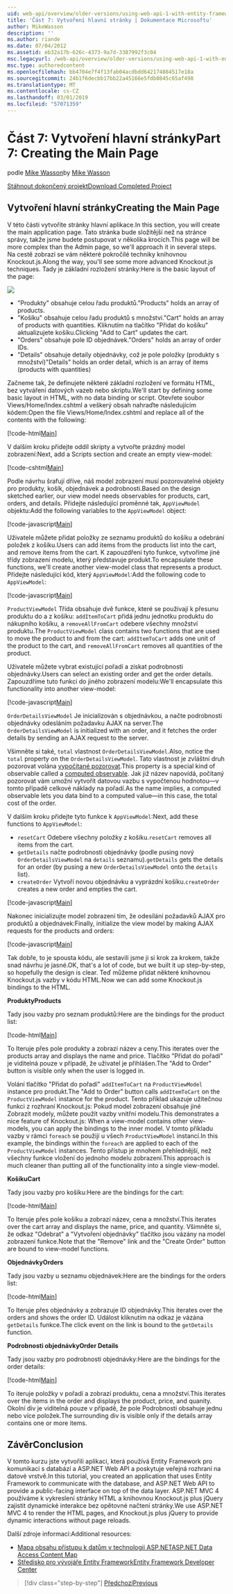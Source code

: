 ```yaml
---
uid: web-api/overview/older-versions/using-web-api-1-with-entity-framework-5/using-web-api-with-entity-framework-part-7
title: 'Část 7: Vytvoření hlavní stránky | Dokumentace Microsoftu'
author: MikeWasson
description: ''
ms.author: riande
ms.date: 07/04/2012
ms.assetid: eb32a17b-626c-4373-9a7d-3387992f3c04
msc.legacyurl: /web-api/overview/older-versions/using-web-api-1-with-entity-framework-5/using-web-api-with-entity-framework-part-7
msc.type: authoredcontent
ms.openlocfilehash: bb4704e7f4f13fab04acdbdd642174884517e18a
ms.sourcegitcommit: 24b1f6decbb17bb22a45166e5fdb0845c65af498
ms.translationtype: MT
ms.contentlocale: cs-CZ
ms.lasthandoff: 03/01/2019
ms.locfileid: "57071359"
---
```

<a name="part-7-creating-the-main-page"></a><span data-ttu-id="aae90-102">Část 7: Vytvoření hlavní stránky</span><span class="sxs-lookup"><span data-stu-id="aae90-102">Part 7: Creating the Main Page</span></span>
====================
<span data-ttu-id="aae90-103">podle [Mike Wasson](https://github.com/MikeWasson)</span><span class="sxs-lookup"><span data-stu-id="aae90-103">by [Mike Wasson](https://github.com/MikeWasson)</span></span>

[<span data-ttu-id="aae90-104">Stáhnout dokončený projekt</span><span class="sxs-lookup"><span data-stu-id="aae90-104">Download Completed Project</span></span>](http://code.msdn.microsoft.com/ASP-NET-Web-API-with-afa30545)

## <a name="creating-the-main-page"></a><span data-ttu-id="aae90-105">Vytvoření hlavní stránky</span><span class="sxs-lookup"><span data-stu-id="aae90-105">Creating the Main Page</span></span>

<span data-ttu-id="aae90-106">V této části vytvoříte stránky hlavní aplikace.</span><span class="sxs-lookup"><span data-stu-id="aae90-106">In this section, you will create the main application page.</span></span> <span data-ttu-id="aae90-107">Tato stránka bude složitější než na stránce správy, takže jsme budete postupovat v několika krocích.</span><span class="sxs-lookup"><span data-stu-id="aae90-107">This page will be more complex than the Admin page, so we'll approach it in several steps.</span></span> <span data-ttu-id="aae90-108">Na cestě zobrazí se vám některé pokročilé techniky knihovnou Knockout.js.</span><span class="sxs-lookup"><span data-stu-id="aae90-108">Along the way, you'll see some more advanced Knockout.js techniques.</span></span> <span data-ttu-id="aae90-109">Tady je základní rozložení stránky:</span><span class="sxs-lookup"><span data-stu-id="aae90-109">Here is the basic layout of the page:</span></span>

![](using-web-api-with-entity-framework-part-7/_static/image1.png)

- <span data-ttu-id="aae90-110">"Produkty" obsahuje celou řadu produktů.</span><span class="sxs-lookup"><span data-stu-id="aae90-110">"Products" holds an array of products.</span></span>
- <span data-ttu-id="aae90-111">"Košíku" obsahuje celou řadu produktů s množství.</span><span class="sxs-lookup"><span data-stu-id="aae90-111">"Cart" holds an array of products with quantities.</span></span> <span data-ttu-id="aae90-112">Kliknutím na tlačítko "Přidat do košíku" aktualizujete košíku.</span><span class="sxs-lookup"><span data-stu-id="aae90-112">Clicking "Add to Cart" updates the cart.</span></span>
- <span data-ttu-id="aae90-113">"Orders" obsahuje pole ID objednávek.</span><span class="sxs-lookup"><span data-stu-id="aae90-113">"Orders" holds an array of order IDs.</span></span>
- <span data-ttu-id="aae90-114">"Details" obsahuje detaily objednávky, což je pole položky (produkty s množství)</span><span class="sxs-lookup"><span data-stu-id="aae90-114">"Details" holds an order detail, which is an array of items (products with quantities)</span></span>

<span data-ttu-id="aae90-115">Začneme tak, že definujete některé základní rozložení ve formátu HTML, bez vytváření datových vazeb nebo skriptu.</span><span class="sxs-lookup"><span data-stu-id="aae90-115">We'll start by defining some basic layout in HTML, with no data binding or script.</span></span> <span data-ttu-id="aae90-116">Otevřete soubor Views/Home/Index.cshtml a veškerý obsah nahraďte následujícím kódem:</span><span class="sxs-lookup"><span data-stu-id="aae90-116">Open the file Views/Home/Index.cshtml and replace all of the contents with the following:</span></span>

[!code-html[Main](using-web-api-with-entity-framework-part-7/samples/sample1.html)]

<span data-ttu-id="aae90-117">V dalším kroku přidejte oddíl skripty a vytvořte prázdný model zobrazení:</span><span class="sxs-lookup"><span data-stu-id="aae90-117">Next, add a Scripts section and create an empty view-model:</span></span>

[!code-cshtml[Main](using-web-api-with-entity-framework-part-7/samples/sample2.cshtml)]

<span data-ttu-id="aae90-118">Podle návrhu šrafují dříve, náš model zobrazení musí pozorovatelné objekty pro produkty, košík, objednávek a podrobnosti.</span><span class="sxs-lookup"><span data-stu-id="aae90-118">Based on the design sketched earlier, our view model needs observables for products, cart, orders, and details.</span></span> <span data-ttu-id="aae90-119">Přidejte následující proměnné tak, `AppViewModel` objektu:</span><span class="sxs-lookup"><span data-stu-id="aae90-119">Add the following variables to the `AppViewModel` object:</span></span>

[!code-javascript[Main](using-web-api-with-entity-framework-part-7/samples/sample3.js)]

<span data-ttu-id="aae90-120">Uživatele můžete přidat položky ze seznamu produktů do košíku a odebrání položek z košíku.</span><span class="sxs-lookup"><span data-stu-id="aae90-120">Users can add items from the products list into the cart, and remove items from the cart.</span></span> <span data-ttu-id="aae90-121">K zapouzdření tyto funkce, vytvoříme jiné třídy zobrazení modelu, který představuje produkt.</span><span class="sxs-lookup"><span data-stu-id="aae90-121">To encapsulate these functions, we'll create another view-model class that represents a product.</span></span> <span data-ttu-id="aae90-122">Přidejte následující kód, který `AppViewModel`:</span><span class="sxs-lookup"><span data-stu-id="aae90-122">Add the following code to `AppViewModel`:</span></span>

[!code-javascript[Main](using-web-api-with-entity-framework-part-7/samples/sample4.js?highlight=4)]

<span data-ttu-id="aae90-123">`ProductViewModel` Třída obsahuje dvě funkce, které se používají k přesunu produktu do a z košíku: `addItemToCart` přidá jednu jednotku produktu do nákupního košíku, a `removeAllFromCart` odebere všechny množství produktu.</span><span class="sxs-lookup"><span data-stu-id="aae90-123">The `ProductViewModel` class contains two functions that are used to move the product to and from the cart: `addItemToCart` adds one unit of the product to the cart, and `removeAllFromCart` removes all quantities of the product.</span></span>

<span data-ttu-id="aae90-124">Uživatele můžete vybrat existující pořadí a získat podrobnosti objednávky.</span><span class="sxs-lookup"><span data-stu-id="aae90-124">Users can select an existing order and get the order details.</span></span> <span data-ttu-id="aae90-125">Zapouzdříme tuto funkci do jiného zobrazení modelu:</span><span class="sxs-lookup"><span data-stu-id="aae90-125">We'll encapsulate this functionality into another view-model:</span></span>

[!code-javascript[Main](using-web-api-with-entity-framework-part-7/samples/sample5.js?highlight=4)]

<span data-ttu-id="aae90-126">`OrderDetailsViewModel` Je inicializován s objednávkou, a načte podrobnosti objednávky odesláním požadavku AJAX na server.</span><span class="sxs-lookup"><span data-stu-id="aae90-126">The `OrderDetailsViewModel` is initialized with an order, and it fetches the order details by sending an AJAX request to the server.</span></span>

<span data-ttu-id="aae90-127">Všimněte si také, `total` vlastnost `OrderDetailsViewModel`.</span><span class="sxs-lookup"><span data-stu-id="aae90-127">Also, notice the `total` property on the `OrderDetailsViewModel`.</span></span> <span data-ttu-id="aae90-128">Tato vlastnost je zvláštní druh pozorovat volána [vypočítané pozorovat](http://knockoutjs.com/documentation/computedObservables.html).</span><span class="sxs-lookup"><span data-stu-id="aae90-128">This property is a special kind of observable called a [computed observable](http://knockoutjs.com/documentation/computedObservables.html).</span></span> <span data-ttu-id="aae90-129">Jak již název napovídá, počítaný pozorovat vám umožní vytvořit datovou vazbu s vypočtenou hodnotou&#8212;v tomto případě celkové náklady na pořadí.</span><span class="sxs-lookup"><span data-stu-id="aae90-129">As the name implies, a computed observable lets you data bind to a computed value&#8212;in this case, the total cost of the order.</span></span>

<span data-ttu-id="aae90-130">V dalším kroku přidejte tyto funkce k `AppViewModel`:</span><span class="sxs-lookup"><span data-stu-id="aae90-130">Next, add these functions to `AppViewModel`:</span></span>

- <span data-ttu-id="aae90-131">`resetCart` Odebere všechny položky z košíku.</span><span class="sxs-lookup"><span data-stu-id="aae90-131">`resetCart` removes all items from the cart.</span></span>
- <span data-ttu-id="aae90-132">`getDetails` načte podrobnosti objednávky (podle pusing nový `OrderDetailsViewModel` na `details` seznamu).</span><span class="sxs-lookup"><span data-stu-id="aae90-132">`getDetails` gets the details for an order (by pusing a new `OrderDetailsViewModel` onto the `details` list).</span></span>
- <span data-ttu-id="aae90-133">`createOrder` Vytvoří novou objednávku a vyprázdní košíku.</span><span class="sxs-lookup"><span data-stu-id="aae90-133">`createOrder` creates a new order and empties the cart.</span></span>


[!code-javascript[Main](using-web-api-with-entity-framework-part-7/samples/sample6.js?highlight=4)]

<span data-ttu-id="aae90-134">Nakonec inicializujte model zobrazení tím, že odesílání požadavků AJAX pro produktů a objednávek:</span><span class="sxs-lookup"><span data-stu-id="aae90-134">Finally, initialize the view model by making AJAX requests for the products and orders:</span></span>

[!code-javascript[Main](using-web-api-with-entity-framework-part-7/samples/sample7.js)]

<span data-ttu-id="aae90-135">Tak dobře, to je spousta kódu, ale sestavili jsme ji si krok za krokem, takže snad návrhu je jasné.</span><span class="sxs-lookup"><span data-stu-id="aae90-135">OK, that's a lot of code, but we built it up step-by-step, so hopefully the design is clear.</span></span> <span data-ttu-id="aae90-136">Teď můžeme přidat některé knihovnou Knockout.js vazby v kódu HTML.</span><span class="sxs-lookup"><span data-stu-id="aae90-136">Now we can add some Knockout.js bindings to the HTML.</span></span>

<span data-ttu-id="aae90-137">**Produkty**</span><span class="sxs-lookup"><span data-stu-id="aae90-137">**Products**</span></span>

<span data-ttu-id="aae90-138">Tady jsou vazby pro seznam produktů:</span><span class="sxs-lookup"><span data-stu-id="aae90-138">Here are the bindings for the product list:</span></span>

[!code-html[Main](using-web-api-with-entity-framework-part-7/samples/sample8.html)]

<span data-ttu-id="aae90-139">To Iteruje přes pole produkty a zobrazí název a ceny.</span><span class="sxs-lookup"><span data-stu-id="aae90-139">This iterates over the products array and displays the name and price.</span></span> <span data-ttu-id="aae90-140">Tlačítko "Přidat do pořadí" je viditelná pouze v případě, že uživatel je přihlášen.</span><span class="sxs-lookup"><span data-stu-id="aae90-140">The "Add to Order" button is visible only when the user is logged in.</span></span>

<span data-ttu-id="aae90-141">Volání tlačítko "Přidat do pořadí" `addItemToCart` na `ProductViewModel` instance pro produkt.</span><span class="sxs-lookup"><span data-stu-id="aae90-141">The "Add to Order" button calls `addItemToCart` on the `ProductViewModel` instance for the product.</span></span> <span data-ttu-id="aae90-142">Tento příklad ukazuje užitečnou funkci z rozhraní Knockout.js: Pokud model zobrazení obsahuje jiné Zobrazit modely, můžete použít vazby vnitřní modelu.</span><span class="sxs-lookup"><span data-stu-id="aae90-142">This demonstrates a nice feature of Knockout.js: When a view-model contains other view-models, you can apply the bindings to the inner model.</span></span> <span data-ttu-id="aae90-143">V tomto příkladu vazby v rámci `foreach` se použijí u všech `ProductViewModel` instancí.</span><span class="sxs-lookup"><span data-stu-id="aae90-143">In this example, the bindings within the `foreach` are applied to each of the `ProductViewModel` instances.</span></span> <span data-ttu-id="aae90-144">Tento přístup je mnohem přehlednější, než všechny funkce vložení do jednoho modelu zobrazení.</span><span class="sxs-lookup"><span data-stu-id="aae90-144">This approach is much cleaner than putting all of the functionality into a single view-model.</span></span>

<span data-ttu-id="aae90-145">**Košíku**</span><span class="sxs-lookup"><span data-stu-id="aae90-145">**Cart**</span></span>

<span data-ttu-id="aae90-146">Tady jsou vazby pro košíku:</span><span class="sxs-lookup"><span data-stu-id="aae90-146">Here are the bindings for the cart:</span></span>

[!code-html[Main](using-web-api-with-entity-framework-part-7/samples/sample9.html)]

<span data-ttu-id="aae90-147">To Iteruje přes pole košíku a zobrazí název, cena a množství.</span><span class="sxs-lookup"><span data-stu-id="aae90-147">This iterates over the cart array and displays the name, price, and quantity.</span></span> <span data-ttu-id="aae90-148">Všimněte si, že odkaz "Odebrat" a "Vytvoření objednávky" tlačítko jsou vázány na model zobrazení funkce.</span><span class="sxs-lookup"><span data-stu-id="aae90-148">Note that the "Remove" link and the "Create Order" button are bound to view-model functions.</span></span>

<span data-ttu-id="aae90-149">**Objednávky**</span><span class="sxs-lookup"><span data-stu-id="aae90-149">**Orders**</span></span>

<span data-ttu-id="aae90-150">Tady jsou vazby u seznamu objednávek:</span><span class="sxs-lookup"><span data-stu-id="aae90-150">Here are the bindings for the orders list:</span></span>

[!code-html[Main](using-web-api-with-entity-framework-part-7/samples/sample10.html)]

<span data-ttu-id="aae90-151">To Iteruje přes objednávky a zobrazuje ID objednávky.</span><span class="sxs-lookup"><span data-stu-id="aae90-151">This iterates over the orders and shows the order ID.</span></span> <span data-ttu-id="aae90-152">Událost kliknutím na odkaz je vázána `getDetails` funkce.</span><span class="sxs-lookup"><span data-stu-id="aae90-152">The click event on the link is bound to the `getDetails` function.</span></span>

<span data-ttu-id="aae90-153">**Podrobnosti objednávky**</span><span class="sxs-lookup"><span data-stu-id="aae90-153">**Order Details**</span></span>

<span data-ttu-id="aae90-154">Tady jsou vazby pro podrobnosti objednávky:</span><span class="sxs-lookup"><span data-stu-id="aae90-154">Here are the bindings for the order details:</span></span>

[!code-html[Main](using-web-api-with-entity-framework-part-7/samples/sample11.html)]

<span data-ttu-id="aae90-155">To iteruje položky v pořadí a zobrazí produktu, cena a množství.</span><span class="sxs-lookup"><span data-stu-id="aae90-155">This iterates over the items in the order and displays the product, price, and quanity.</span></span> <span data-ttu-id="aae90-156">Okolní div je viditelná pouze v případě, že pole Podrobnosti obsahuje jednu nebo více položek.</span><span class="sxs-lookup"><span data-stu-id="aae90-156">The surrounding div is visible only if the details array contains one or more items.</span></span>

## <a name="conclusion"></a><span data-ttu-id="aae90-157">Závěr</span><span class="sxs-lookup"><span data-stu-id="aae90-157">Conclusion</span></span>

<span data-ttu-id="aae90-158">V tomto kurzu jste vytvořili aplikaci, která používá Entity Framework pro komunikaci s databází a ASP.NET Web API a poskytuje veřejná rozhraní na datové vrstvě.</span><span class="sxs-lookup"><span data-stu-id="aae90-158">In this tutorial, you created an application that uses Entity Framework to communicate with the database, and ASP.NET Web API to provide a public-facing interface on top of the data layer.</span></span> <span data-ttu-id="aae90-159">ASP.NET MVC 4 používáme k vykreslení stránky HTML a knihovnou Knockout.js plus jQuery zajistit dynamické interakce bez opětovné načtení stránky.</span><span class="sxs-lookup"><span data-stu-id="aae90-159">We use ASP.NET MVC 4 to render the HTML pages, and Knockout.js plus jQuery to provide dynamic interactions without page reloads.</span></span>

<span data-ttu-id="aae90-160">Další zdroje informací:</span><span class="sxs-lookup"><span data-stu-id="aae90-160">Additional resources:</span></span>

- [<span data-ttu-id="aae90-161">Mapa obsahu přístupu k datům v technologii ASP.NET</span><span class="sxs-lookup"><span data-stu-id="aae90-161">ASP.NET Data Access Content Map</span></span>](https://msdn.microsoft.com/library/6759sth4.aspx)
- [<span data-ttu-id="aae90-162">Středisko pro vývojáře Entity Framework</span><span class="sxs-lookup"><span data-stu-id="aae90-162">Entity Framework Developer Center</span></span>](https://msdn.microsoft.com/data/ef)

> [!div class="step-by-step"]
> [<span data-ttu-id="aae90-163">Předchozí</span><span class="sxs-lookup"><span data-stu-id="aae90-163">Previous</span></span>](using-web-api-with-entity-framework-part-6.md)
